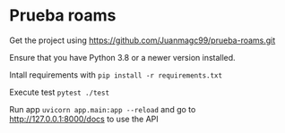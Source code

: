 
# Prueba roams

Get the project using https://github.com/Juanmagc99/prueba-roams.git

Ensure that you have Python 3.8 or a newer version installed.

Intall requirements with `pip install -r requirements.txt`

Execute test `pytest ./test`

Run app `uvicorn app.main:app --reload` and go to http://127.0.0.1:8000/docs to use the API

